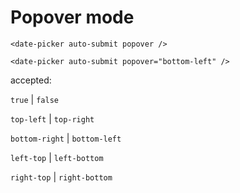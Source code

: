 # Popover mode

```vue
<date-picker auto-submit popover />
```
<ClientOnly>
  <date-picker auto-submit popover />
</ClientOnly>


```vue
<date-picker auto-submit popover="bottom-left" />
```
<ClientOnly>
  <date-picker auto-submit popover="bottom-left" />
</ClientOnly>


accepted:

  `true` | `false`
  
  `top-left` | `top-right`
  
  `bottom-right` | `bottom-left`
  
  `left-top` | `left-bottom`
  
  `right-top` | `right-bottom`

